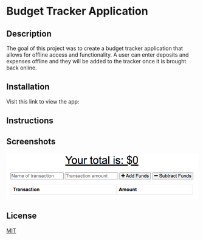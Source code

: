 # Budget Tracker Application

## Description
The goal of this project was to create a budget tracker application that allows for offline access and functionality. A user can enter deposits and expenses offline and they will be added to the tracker once it is brought back online.

## Installation
Visit this link to view the app: 

## Instructions


## Screenshots

![Tracker screenshot](./public/images/tracker.png)

## License

[MIT](./public/images/license.txt)

